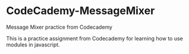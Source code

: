 # CodeCademy-MessageMixer
Message Mixer practice from Codecademy


This is a practice assignment from Codecademy for learning how to use modules in javascript. 
